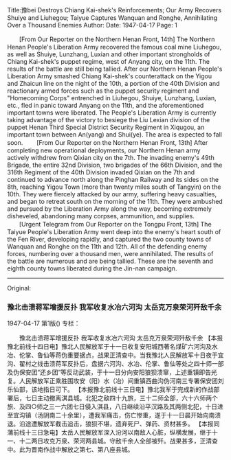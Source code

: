 Title:豫bei Destroys Chiang Kai-shek's Reinforcements; Our Army Recovers Shuiye and Liuhegou; Taiyue Captures Wanquan and Ronghe, Annihilating Over a Thousand Enemies
Author:
Date: 1947-04-17
Page: 1

　　[From Our Reporter on the Northern Henan Front, 14th] The Northern Henan People's Liberation Army recovered the famous coal mine Liuhegou, as well as Shuiye, Lunzhang, Luxian and other important strongholds of Chiang Kai-shek's puppet regime, west of Anyang city, on the 11th. The results of the battle are still being tallied. After our Northern Henan People's Liberation Army smashed Chiang Kai-shek's counterattack on the Yigou and Zhaicun line on the night of the 10th, a portion of the 40th Division and reactionary armed forces such as the puppet security regiment and "Homecoming Corps" entrenched in Liuhegou, Shuiye, Lunzhang, Luxian, etc., fled in panic toward Anyang on the 11th, and the aforementioned important towns were liberated. The People's Liberation Army is currently taking advantage of the victory to besiege the Liu Lexian division of the puppet Henan Third Special District Security Regiment in Xiqugou, an important town between An(yang) and Shui(ye). The area is expected to fall soon.
　　[From Our Reporter on the Northern Henan Front, 13th] After completing new operational deployments, our Northern Henan army actively withdrew from Qixian city on the 7th. The invading enemy's 49th Brigade, the entire 32nd Division, two brigades of the 66th Division, and the 316th Regiment of the 40th Division invaded Qixian on the 7th and continued to advance north along the Pinghan Railway and its sides on the 8th, reaching Yigou Town (more than twenty miles south of Tangyin) on the 10th. They were fiercely attacked by our army, suffering heavy casualties, and began to retreat south on the morning of the 11th. They were ambushed and pursued by the Liberation Army along the way, becoming extremely disheveled, abandoning many corpses, ammunition, and supplies.
　　[Urgent Telegram from Our Reporter on the Tongpu Front, 13th] The Taiyue People's Liberation Army went deep into the enemy's heart south of the Fen River, developing rapidly, and captured the two county towns of Wanquan and Ronghe on the 11th and 12th. All of the defending enemy forces, numbering over a thousand men, were annihilated. The results of the battle are numerous and are being tallied. These are the seventh and eighth county towns liberated during the Jin-nan campaign.



<hr /> 

Original: 


### 豫北击溃蒋军增援反扑  我军收复水冶六河沟  太岳克万泉荣河歼敌千余

1947-04-17
第1版()
专栏：

　　豫北击溃蒋军增援反扑
    我军收复水冶六河沟
    太岳克万泉荣河歼敌千余
    【本报豫北前线十四日电】豫北人民解放军于十一日收复安阳城西著名煤矿六河沟及水冶、伦掌、鲁仙等蒋伪重要据点，战果正清查中。当我豫北人民解放军十日夜于宜沟、翟村之线击溃蒋军反扑后，盘据六河沟、水冶、伦掌、鲁仙等处之四十师一部及伪保安团“还乡团”等反动武装，于十一日分向安阳狼狈溃窜，上述重镇即告光复。人民解放军正乘胜围攻安（阳）水（冶）间重镇西曲沟伪河南三专署保安团刘乐仙部，该地指日可下。
    【本报豫北前线十三日电】豫北我军于完成新的作战部署后，七日主动撤离淇县城。北犯之敌四十九旅，三十二师全部，六十六师两个旅、及四○师之三一六团七日侵入淇县，八日继续沿平汉路及其两侧北犯，十日进至宜沟镇（汤阴南二十余里），遭我军痛击，伤亡惨重，遂于十一日晨开始向南溃退。沿途遭解放军截击追击，狼狈不堪，遗弃死尸、弹药、资材甚多。
    【本报同蒲前线十三日急电】太岳人民解放军深入汾河以南敌人心脏，纵横发展，继于十一、十二两日攻克万泉、荣河两县城。守敌千余人全部被歼。战果甚多，正清查中。此为晋南作战中解放之第七、第八座县城。
